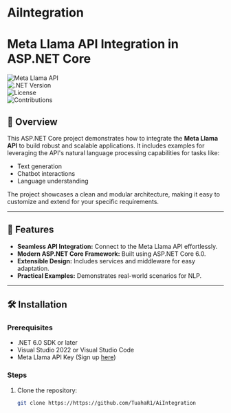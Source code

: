 # AiIntegration
# Meta Llama API Integration in ASP.NET Core  

![Meta Llama API](https://img.shields.io/badge/Meta%20Llama-Integration-blue)  
![.NET Version](https://img.shields.io/badge/.NET%20Core-6.0-purple)  
![License](https://img.shields.io/badge/License-MIT-green)  
![Contributions](https://img.shields.io/badge/Contributions-Welcome-orange)  

## 📖 Overview  
This ASP.NET Core project demonstrates how to integrate the **Meta Llama API** to build robust and scalable applications. It includes examples for leveraging the API's natural language processing capabilities for tasks like:  
- Text generation  
- Chatbot interactions  
- Language understanding  

The project showcases a clean and modular architecture, making it easy to customize and extend for your specific requirements.  

---

## 🚀 Features  
- **Seamless API Integration:** Connect to the Meta Llama API effortlessly.  
- **Modern ASP.NET Core Framework:** Built using ASP.NET Core 6.0.  
- **Extensible Design:** Includes services and middleware for easy adaptation.  
- **Practical Examples:** Demonstrates real-world scenarios for NLP.  

---

## 🛠️ Installation  

### Prerequisites  
- .NET 6.0 SDK or later  
- Visual Studio 2022 or Visual Studio Code  
- Meta Llama API Key (Sign up [here](https://ai.meta.com/llama))  

### Steps  
1. Clone the repository:  
   ```bash
   git clone https://https://github.com/TuahaR1/AiIntegration
